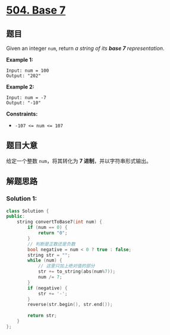 # [504. Base 7](https://leetcode-cn.com/problems/base-7/)

## 题目

Given an integer `num`, return *a string of its **base 7** representation*.

 

**Example 1:**

```
Input: num = 100
Output: "202"
```

**Example 2:**

```
Input: num = -7
Output: "-10"
```

 

**Constraints:**

- `-107 <= num <= 107`

## 题目大意

给定一个整数 `num`，将其转化为 **7 进制**，并以字符串形式输出。

## 解题思路

### Solution 1:

```c++
class Solution {
public:
    string convertToBase7(int num) {
        if (num == 0) {
            return "0";
        }
        // 判断是正数还是负数
        bool negative = num < 0 ? true : false;
        string str = "";
        while (num) {
            // 这里只加上绝对值的部分
            str += to_string(abs(num%7));
            num /= 7;
        }
        if (negative) {
            str += '-';
        }
        reverse(str.begin(), str.end());
        
        return str;
    }
};
```

